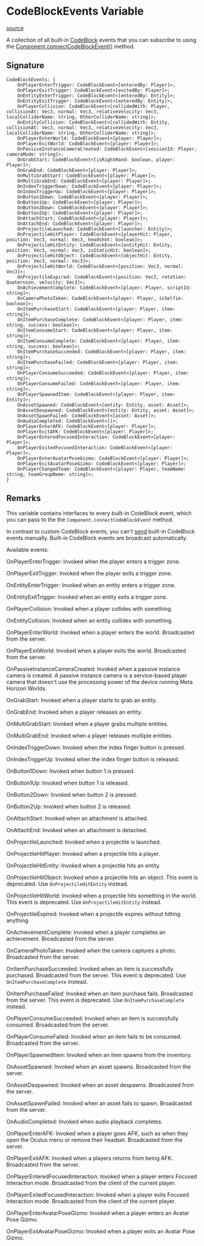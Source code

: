 # CodeBlockEvents Variable

[source](https://developers.meta.com/horizon-worlds/reference/2.0.0/core_codeblockevents)

A collection of all built-in [CodeBlock](/horizon-worlds/reference/2.0.0/core_codeblockevent) events that you can subscribe to using the [Component.connectCodeBlockEvent()](/horizon-worlds/reference/2.0.0/core_component#connectcodeblockevent) method.

## Signature

```
CodeBlockEvents: {
    OnPlayerEnterTrigger: CodeBlockEvent<[enteredBy: Player]>;
    OnPlayerExitTrigger: CodeBlockEvent<[exitedBy: Player]>;
    OnEntityEnterTrigger: CodeBlockEvent<[enteredBy: Entity]>;
    OnEntityExitTrigger: CodeBlockEvent<[enteredBy: Entity]>;
    OnPlayerCollision: CodeBlockEvent<[collidedWith: Player, collisionAt: Vec3, normal: Vec3, relativeVelocity: Vec3, localColliderName: string, OtherColliderName: string]>;
    OnEntityCollision: CodeBlockEvent<[collidedWith: Entity, collisionAt: Vec3, normal: Vec3, relativeVelocity: Vec3, localColliderName: string, OtherColliderName: string]>;
    OnPlayerEnterWorld: CodeBlockEvent<[player: Player]>;
    OnPlayerExitWorld: CodeBlockEvent<[player: Player]>;
    OnPassiveInstanceCameraCreated: CodeBlockEvent<[sessionId: Player, cameraMode: string]>;
    OnGrabStart: CodeBlockEvent<[isRightHand: boolean, player: Player]>;
    OnGrabEnd: CodeBlockEvent<[player: Player]>;
    OnMultiGrabStart: CodeBlockEvent<[player: Player]>;
    OnMultiGrabEnd: CodeBlockEvent<[player: Player]>;
    OnIndexTriggerDown: CodeBlockEvent<[player: Player]>;
    OnIndexTriggerUp: CodeBlockEvent<[player: Player]>;
    OnButton1Down: CodeBlockEvent<[player: Player]>;
    OnButton1Up: CodeBlockEvent<[player: Player]>;
    OnButton2Down: CodeBlockEvent<[player: Player]>;
    OnButton2Up: CodeBlockEvent<[player: Player]>;
    OnAttachStart: CodeBlockEvent<[player: Player]>;
    OnAttachEnd: CodeBlockEvent<[player: Player]>;
    OnProjectileLaunched: CodeBlockEvent<[launcher: Entity]>;
    OnProjectileHitPlayer: CodeBlockEvent<[playerHit: Player, position: Vec3, normal: Vec3, headshot: boolean]>;
    OnProjectileHitEntity: CodeBlockEvent<[entityHit: Entity, position: Vec3, normal: Vec3, isStaticHit: boolean]>;
    OnProjectileHitObject: CodeBlockEvent<[objectHit: Entity, position: Vec3, normal: Vec3]>;
    OnProjectileHitWorld: CodeBlockEvent<[position: Vec3, normal: Vec3]>;
    OnProjectileExpired: CodeBlockEvent<[position: Vec3, rotation: Quaternion, velocity: Vec3]>;
    OnAchievementComplete: CodeBlockEvent<[player: Player, scriptId: string]>;
    OnCameraPhotoTaken: CodeBlockEvent<[player: Player, isSelfie: boolean]>;
    OnItemPurchaseStart: CodeBlockEvent<[player: Player, item: string]>;
    OnItemPurchaseComplete: CodeBlockEvent<[player: Player, item: string, success: boolean]>;
    OnItemConsumeStart: CodeBlockEvent<[player: Player, item: string]>;
    OnItemConsumeComplete: CodeBlockEvent<[player: Player, item: string, success: boolean]>;
    OnItemPurchaseSucceeded: CodeBlockEvent<[player: Player, item: string]>;
    OnItemPurchaseFailed: CodeBlockEvent<[player: Player, item: string]>;
    OnPlayerConsumeSucceeded: CodeBlockEvent<[player: Player, item: string]>;
    OnPlayerConsumeFailed: CodeBlockEvent<[player: Player, item: string]>;
    OnPlayerSpawnedItem: CodeBlockEvent<[player: Player, item: Entity]>;
    OnAssetSpawned: CodeBlockEvent<[entity: Entity, asset: Asset]>;
    OnAssetDespawned: CodeBlockEvent<[entity: Entity, asset: Asset]>;
    OnAssetSpawnFailed: CodeBlockEvent<[asset: Asset]>;
    OnAudioCompleted: CodeBlockEvent<[]>;
    OnPlayerEnterAFK: CodeBlockEvent<[player: Player]>;
    OnPlayerExitAFK: CodeBlockEvent<[player: Player]>;
    OnPlayerEnteredFocusedInteraction: CodeBlockEvent<[player: Player]>;
    OnPlayerExitedFocusedInteraction: CodeBlockEvent<[player: Player]>;
    OnPlayerEnterAvatarPoseGizmo: CodeBlockEvent<[player: Player]>;
    OnPlayerExitAvatarPoseGizmo: CodeBlockEvent<[player: Player]>;
    OnPlayerChangedTeam: CodeBlockEvent<[player: Player, teamName: string, teamGroupName: string]>;
}
```

## Remarks

This variable contains interfaces to every built-in CodeBlock event, which you can pass to the the `Component.connectCodeBlockEvent` method.

  

In contrast to custom CodeBlock events, you can't [send](/horizon-worlds/reference/2.0.0/core_component#sendcodeblockevent) built-in CodeBlock events manually. Built-in CodeBlock events are broadcast automatically.

  

Available events:

  

OnPlayerEnterTrigger: Invoked when the player enters a trigger zone.

  

OnPlayerExitTrigger: Invoked when the player exits a trigger zone.

  

OnEntityEnterTrigger: Invoked when an entity enters a trigger zone.

  

OnEntityExitTrigger: Invoked when an entity exits a trigger zone.

  

OnPlayerCollision: Invoked when a player collides with something.

  

OnEntityCollision: Invoked when an entity collides with something.

  

OnPlayerEnterWorld: Invoked when a player enters the world. Broadcasted from the server.

  

OnPlayerExitWorld: Invoked when a player exits the world. Broadcasted from the server.

  

OnPassiveInstanceCameraCreated: Invoked when a passive instance camera is created. A passive instance camera is a service-based player camera that doesn't use the processing power of the device running Meta Horizon Worlds.

  

OnGrabStart: Invoked when a player starts to grab an entity.

  

OnGrabEnd: Invoked when a player releases an entity.

  

OnMultiGrabStart: Invoked when a player grabs multiple entities.

  

OnMultiGrabEnd: Invoked when a player releases multiple entities.

  

OnIndexTriggerDown: Invoked when the index finger button is pressed.

  

OnIndexTriggerUp: Invoked when the index finger button is released.

  

OnButton1Down: Invoked when button 1 is pressed.

  

OnButton1Up: Invoked when button 1 is released.

  

OnButton2Down: Invoked when button 2 is pressed.

  

OnButton2Up: Invoked when button 2 is released.

  

OnAttachStart: Invoked when an attachment is attached.

  

OnAttachEnd: Invoked when an attachment is detached.

  

OnProjectileLaunched: Invoked when a projectile is launched.

  

OnProjectileHitPlayer: Invoked when a projectile hits a player.

  

OnProjectileHitEntity: Invoked when a projectile hits an entity.

  

OnProjectileHitObject: Invoked when a projectile hits an object. This event is deprecated. Use `OnProjectileHitEntity` instead.

  

OnProjectileHitWorld: Invoked when a projectile hits something in the world. This event is deprecated. Use `OnProjectileHitEntity` instead.

  

OnProjectileExpired: Invoked when a projectile expires without hitting anything.

  

OnAchievementComplete: Invoked when a player completes an achievement. Broadcasted from the server.

  

OnCameraPhotoTaken: Invoked when the camera captures a photo. Broadcasted from the server.

  

OnItemPurchaseSucceeded: Invoked when an item is successfully purchased. Broadcasted from the server. This event is deprecated. Use `OnItemPurchaseComplete` instead.

  

OnItemPurchaseFailed: Invoked when an item purchase fails. Broadcasted from the server. This event is deprecated. Use `OnItemPurchaseComplete` instead.

  

OnPlayerConsumeSucceeded: Invoked when an item is successfully consumed. Broadcasted from the server.

  

OnPlayerConsumeFailed: Invoked when an item fails to be consumed. Broadcasted from the server.

  

OnPlayerSpawnedItem: Invoked when an item spawns from the inventory.

  

OnAssetSpawned: Invoked when an asset spawns. Broadcasted from the server.

  

OnAssetDespawned: Invoked when an asset despawns. Broadcasted from the server.

  

OnAssetSpawnFailed: Invoked when an asset fails to spawn. Broadcasted from the server.

  

OnAudioCompleted: Invoked when audio playback completes.

  

OnPlayerEnterAFK: Invoked when a player goes AFK, such as when they open the Oculus menu or remove their headset. Broadcasted from the server.

  

OnPlayerExitAFK: Invoked when a players returns from being AFK. Broadcasted from the server.

  

OnPlayerEnteredFocusedInteraction: Invoked when a player enters Focused Interaction mode. Broadcasted from the client of the current player.

  

OnPlayerExitedFocusedInteraction: Invoked when a player exits Focused Interaction mode. Broadcasted from the client of the current player.

  

OnPlayerEnterAvatarPoseGizmo: Invoked when a player enters an Avatar Pose Gizmo.

  

OnPlayerExitAvatarPoseGizmo: Invoked when a player exits an Avatar Pose Gizmo.
